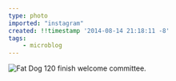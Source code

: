 ```yaml
---
type: photo
imported: "instagram"
created: !!timestamp '2014-08-14 21:18:11 -8'
tags:
    - microblog
---
```

![Fat Dog 120 finish welcome committee.](/media/images/photos/2014/08/2c05d33d0084efd877f8435517e08a35.jpg)

